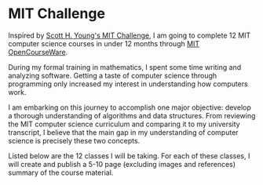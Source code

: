 # MIT Challenge

Inspired by [Scott H. Young's MIT Challenge](https://www.scotthyoung.com/blog/myprojects/mit-challenge-2/), I am going to complete 12 MIT computer science courses in under 12 months through [MIT OpenCourseWare](https://ocw.mit.edu/).

During my formal training in mathematics, I spent some time writing and analyzing software. Getting a taste of computer science through programming only increased my interest in understanding how computers work.

I am embarking on this journey to accomplish one major objective: develop a thorough understanding of algorithms and data structures. From reviewing the MIT computer science curriculum and comparing it to my university transcript, I believe that the main gap in my understanding of computer science is precisely these two concepts. 

Listed below are the 12 classes I will be taking. For each of these classes, I will create and publish a 5-10 page (excluding images and references) summary of the course material.
